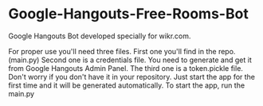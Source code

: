 # Google-Hangouts-Free-Rooms-Bot
Google Hangouts Bot developed specially for wikr.com.

For proper use you'll need three files.
First one you'll find in the repo.(main.py)
Second one is a credentials file. You need to generate and get it from Google Hangouts Admin Panel.
The third one is a token.pickle file. Don't worry if you don't have it in your repository. Just start the app for the first time and it will be generated automatically.
To start the app, run the main.py
